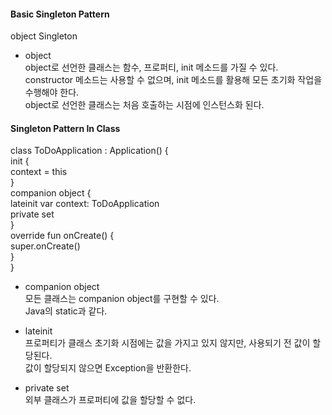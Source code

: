 #### Basic Singleton Pattern  
object Singleton  

- object  
object로 선언한 클래스는 함수, 프로퍼티, init 메소드를 가질 수 있다.  
constructor 메소드는 사용할 수 없으며, init 메소드를 활용해 모든 초기화 작업을 수행해야 한다.  
object로 선언한 클래스는 처음 호출하는 시점에 인스턴스화 된다.  

#### Singleton Pattern In Class  
class ToDoApplication : Application() {  
    init {  
        context = this  
    }  
    companion object {  
        lateinit var context: ToDoApplication  
        private set  
    }  
    override fun onCreate() {  
        super.onCreate()  
    }  
}  

- companion object  
모든 클래스는 companion object를 구현할 수 있다.  
Java의 static과 같다.  

- lateinit  
프로퍼티가 클래스 초기화 시점에는 값을 가지고 있지 않지만, 사용되기 전 값이 할당된다.  
값이 할당되지 않으면 Exception을 반환한다.  

- private set  
외부 클래스가 프로퍼티에 값을 할당할 수 없다.
